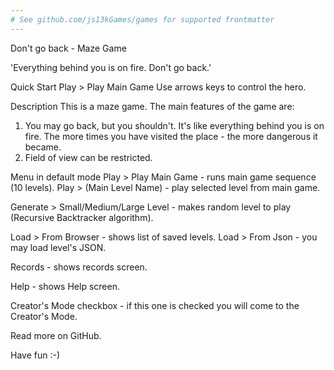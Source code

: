 ```yaml
---
# See github.com/js13kGames/games for supported frontmatter
---
```

Don't go back - Maze Game

'Everything behind you is on fire. Don't go back.'

Quick Start
Play > Play Main Game 
Use arrows keys to control the hero.

Description
This is a maze game. The main features of the game are:
1) You may go back, but you shouldn't. It's like everything behind you is on fire. The more times you have visited the place - the more dangerous it became.
2) Field of view can be restricted.

Menu in default mode
Play > Play Main Game - runs main game sequence (10 levels). 
Play > (Main Level Name) - play selected level from main game.

Generate > Small/Medium/Large Level - makes random level to play (Recursive Backtracker algorithm).

Load > From Browser - shows list of saved levels.
Load > From Json - you may load level's JSON.

Records - shows records screen.

Help - shows Help screen.

Creator's Mode checkbox - if this one is checked you will come to the Creator's Mode.

Read more on GitHub.

Have fun :-)
